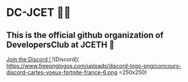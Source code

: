 # DC-JCET 🐱‍🏍

## This is the official github organization of DevelopersClub at JCETH 🏫

[Join the Discord ! ](https://discord.gg/tV5Z4GF5) 
![Discord]( https://www.freepnglogos.com/uploads/discord-logo-png/concours-discord-cartes-voeux-fortnite-france-6.png =250x250)
